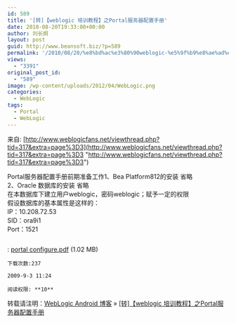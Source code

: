 ```yaml
---
id: 589
title: '[转]【weblogic 培训教程】之Portal服务器配置手册'
date: 2010-08-20T19:33:00+00:00
author: 刘长炯
layout: post
guid: http://www.beansoft.biz/?p=589
permalink: '/2010/08/20/%e8%bd%ac%e3%80%90weblogic-%e5%9f%b9%e8%ae%ad%e6%95%99%e7%a8%8b%e3%80%91%e4%b9%8bportal%e6%9c%8d%e5%8a%a1%e5%99%a8%e9%85%8d%e7%bd%ae%e6%89%8b%e5%86%8c/'
views:
  - "3391"
original_post_id:
  - "589"
image: /wp-content/uploads/2012/04/WebLogic.png
categories:
  - WebLogic
tags:
  - Portal
  - WebLogic
---
```

来自: [http://www.weblogicfans.net/viewthread.php?tid=317&extra=page%3D3](http://www.weblogicfans.net/viewthread.php?tid=317&extra=page%3D3 "http://www.weblogicfans.net/viewthread.php?tid=317&extra=page%3D3")

Portal服务器配置手册前期准备工作1、Bea Platform812的安装 省略   
2、Oracle 数据库的安装 省略   
在本数据库下建立用户weblogic，密码weblogic；赋予一定的权限   
假设数据库的基本属性是这样的：   
IP：10.208.72.53   
SID：ora9i1   
Port：1521

<img alt="" src="http://www.weblogicfans.net/images/attachicons/pdf.gif" border="0" />

:   [portal configure.pdf](http://www.weblogicfans.net/attachment.php?aid=95&k=a3c7e8aa437a7cd3a3fce20969ba2402&t=1282299229&fid=29&sid=31501urIDGCnb3DirMs3v3P7MrktPFGDtPZ2AlSw6Qigqmw) (1.02 MB) 
    
    下载次数:237
    
    2009-9-3 11:24
    
    阅读权限: **10**

转载请注明：[WebLogic Android 博客](http://www.beansoft.biz) &raquo; [[转]【weblogic 培训教程】之Portal服务器配置手册](http://www.beansoft.biz/2010/08/20/%e8%bd%ac%e3%80%90weblogic-%e5%9f%b9%e8%ae%ad%e6%95%99%e7%a8%8b%e3%80%91%e4%b9%8bportal%e6%9c%8d%e5%8a%a1%e5%99%a8%e9%85%8d%e7%bd%ae%e6%89%8b%e5%86%8c/)